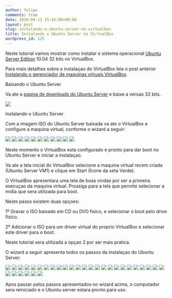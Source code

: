 ```yaml
---
author: felipe
comments: true
date: 2010-09-12 15:42:00+00:00
layout: post
slug: instalando-o-ubuntu-server-no-virtualbox
title: Instalando o Ubuntu Server no VirtualBox
wordpress_id: 125
---
```





Neste tutorial vamos mostrar como instalar o sistema operacional [Ubuntu Server Edition](http://www.ubuntu.com/server) 10.04 32 bits no VirtualBox.







Para mais detalhes sobre a instalaçao do VirtualBox leia o post anterior [Instalando o gerenciador de maquinas virtuais VirtualBox](http://felipe.ilhavirtual.com.br/instalando-o-gerenciador-de-maquinas-virtuais).




Baixando o Ubuntu Server







Va ate a [pagina de downloads do Ubuntu Server](http://www.ubuntu.com/server/get-ubuntu/download) e baixe a versao 32 bits.







[![](/images/instalando-o-ubuntu-server-no-virtualbox/ubuntu-server-1.png.scaled500-300x210.png)](/images/instalando-o-ubuntu-server-no-virtualbox/ubuntu-server-1.png.scaled500.png)





Instalando o Ubuntu Server







Com a imagem ISO do Ubuntu Server baixada va ate o VirtualBox e configure a maquina virtual, conforme o wizard a seguir:







[![](/images/instalando-o-ubuntu-server-no-virtualbox/ubuntu-server-2.png.scaled1000-300x214.png)](/images/instalando-o-ubuntu-server-no-virtualbox/ubuntu-server-2.png.scaled1000.png)
[![](/images/instalando-o-ubuntu-server-no-virtualbox/ubuntu-server-3.png.scaled1000-300x188.png)](/images/instalando-o-ubuntu-server-no-virtualbox/ubuntu-server-3.png.scaled1000.png)
[![](/images/instalando-o-ubuntu-server-no-virtualbox/ubuntu-server-4.png.scaled1000-300x188.png)](/images/instalando-o-ubuntu-server-no-virtualbox/ubuntu-server-4.png.scaled1000.png)
[![](/images/instalando-o-ubuntu-server-no-virtualbox/ubuntu-server-5.png.scaled1000-300x188.png)](/images/instalando-o-ubuntu-server-no-virtualbox/ubuntu-server-5.png.scaled1000.png)
[![](/images/instalando-o-ubuntu-server-no-virtualbox/ubuntu-server-6.png.scaled1000-300x188.png)](/images/instalando-o-ubuntu-server-no-virtualbox/ubuntu-server-6.png.scaled1000.png)
[![](/images/instalando-o-ubuntu-server-no-virtualbox/ubuntu-server-7.png.scaled1000-300x180.png)](/images/instalando-o-ubuntu-server-no-virtualbox/ubuntu-server-7.png.scaled1000.png)
[![](/images/instalando-o-ubuntu-server-no-virtualbox/ubuntu-server-8.png.scaled1000-300x180.png)](/images/instalando-o-ubuntu-server-no-virtualbox/ubuntu-server-8.png.scaled1000.png)
[![](/images/instalando-o-ubuntu-server-no-virtualbox/ubuntu-server-9.png.scaled1000-300x180.png)](/images/instalando-o-ubuntu-server-no-virtualbox/ubuntu-server-9.png.scaled1000.png)
[![](/images/instalando-o-ubuntu-server-no-virtualbox/ubuntu-server-10.png.scaled1000-300x180.png)](/images/instalando-o-ubuntu-server-no-virtualbox/ubuntu-server-10.png.scaled1000.png)
[![](/images/instalando-o-ubuntu-server-no-virtualbox/ubuntu-server-11.png.scaled1000-300x188.png)](/images/instalando-o-ubuntu-server-no-virtualbox/ubuntu-server-11.png.scaled1000.png)
[![](/images/instalando-o-ubuntu-server-no-virtualbox/ubuntu-server-12.png.scaled1000-300x214.png)](/images/instalando-o-ubuntu-server-no-virtualbox/ubuntu-server-12.png.scaled1000.png)




Neste momento o VirtualBox esta configurado e pronto para dar boot no Ubuntu Server e iniciar a instalaçao.







Va ate a tela inicial do VirtualBox selecione a maquina virtual recem criada (Ubuntu Server VM1) e clique em Start (Ícone da seta Verde).







O VirtualBox apresentara uma tela de boas vindas por ser a primeira execuçao da maquina virtual. Prossiga para a tela que permite selecionar a midia que sera utilizada para boot.







Neste passo existem duas opçoes:







1º Gravar o ISO baixado em CD ou DVD fisico, e selecionar o boot pelo drive fisico.




2º Adicionar o ISO para um driver virtual do proprio VirtualBox e selecionar este driver para o boot.







Neste tutorial sera utilizada a opçao 2 por ser mais pratica.







O wizard a seguir apresenta todos os passos da instalaçao do Ubuntu Server:







[![](/images/instalando-o-ubuntu-server-no-virtualbox/ubuntu-server-12.png.scaled500-300x214.png)](/images/instalando-o-ubuntu-server-no-virtualbox/ubuntu-server-12.png.scaled1000.png)
[![](/images/instalando-o-ubuntu-server-no-virtualbox/ubuntu-server-14.png.scaled1000-300x191.png)](/images/instalando-o-ubuntu-server-no-virtualbox/ubuntu-server-14.png.scaled1000.png)
[![](/images/instalando-o-ubuntu-server-no-virtualbox/ubuntu-server-15.png.scaled1000-300x191.png)](/images/instalando-o-ubuntu-server-no-virtualbox/ubuntu-server-15.png.scaled1000.png)
[![](/images/instalando-o-ubuntu-server-no-virtualbox/ubuntu-server-16.png.scaled1000-300x222.png)](/images/instalando-o-ubuntu-server-no-virtualbox/ubuntu-server-16.png.scaled1000.png)
[![](/images/instalando-o-ubuntu-server-no-virtualbox/ubuntu-server-17.png.scaled1000-300x191.png)](/images/instalando-o-ubuntu-server-no-virtualbox/ubuntu-server-17.png.scaled1000.png)
[![](/images/instalando-o-ubuntu-server-no-virtualbox/ubuntu-server-18.png.scaled1000-300x191.png)](/images/instalando-o-ubuntu-server-no-virtualbox/ubuntu-server-18.png.scaled1000.png)
[![](/images/instalando-o-ubuntu-server-no-virtualbox/ubuntu-server-19.png.scaled1000-300x246.png)](/images/instalando-o-ubuntu-server-no-virtualbox/ubuntu-server-19.png.scaled1000.png)
[![](/images/instalando-o-ubuntu-server-no-virtualbox/ubuntu-server-20.png.scaled1000-300x246.png)](/images/instalando-o-ubuntu-server-no-virtualbox/ubuntu-server-20.png.scaled1000.png)
[![](/images/instalando-o-ubuntu-server-no-virtualbox/ubuntu-server-21.png.scaled1000-300x246.png)](/images/instalando-o-ubuntu-server-no-virtualbox/ubuntu-server-21.png.scaled1000.png)
[![](/images/instalando-o-ubuntu-server-no-virtualbox/ubuntu-server-25.png.scaled1000-300x246.png)](/images/instalando-o-ubuntu-server-no-virtualbox/ubuntu-server-25.png.scaled1000.png)
[![](/images/instalando-o-ubuntu-server-no-virtualbox/ubuntu-server-26.png.scaled1000-300x246.png)](/images/instalando-o-ubuntu-server-no-virtualbox/ubuntu-server-26.png.scaled1000.png)
[![](/images/instalando-o-ubuntu-server-no-virtualbox/ubuntu-server-27.png.scaled1000-300x246.png)](/images/instalando-o-ubuntu-server-no-virtualbox/ubuntu-server-27.png.scaled1000.png)
[![](/images/instalando-o-ubuntu-server-no-virtualbox/ubuntu-server-22.png.scaled1000-300x246.png)](/images/instalando-o-ubuntu-server-no-virtualbox/ubuntu-server-22.png.scaled1000.png)
[![](/images/instalando-o-ubuntu-server-no-virtualbox/ubuntu-server-23.png.scaled1000-300x246.png)](/images/instalando-o-ubuntu-server-no-virtualbox/ubuntu-server-23.png.scaled1000.png)
[![](/images/instalando-o-ubuntu-server-no-virtualbox/ubuntu-server-24.png.scaled1000-300x246.png)](/images/instalando-o-ubuntu-server-no-virtualbox/ubuntu-server-24.png.scaled1000.png)
[![](/images/instalando-o-ubuntu-server-no-virtualbox/ubuntu-server-28.png.scaled1000-300x246.png)](/images/instalando-o-ubuntu-server-no-virtualbox/ubuntu-server-28.png.scaled1000.png)
[![](/images/instalando-o-ubuntu-server-no-virtualbox/ubuntu-server-29.png.scaled1000-300x246.png)](/images/instalando-o-ubuntu-server-no-virtualbox/ubuntu-server-29.png.scaled1000.png)
[![](/images/instalando-o-ubuntu-server-no-virtualbox/ubuntu-server-30.png.scaled1000-300x246.png)](/images/instalando-o-ubuntu-server-no-virtualbox/ubuntu-server-30.png.scaled1000.png)
[![](/images/instalando-o-ubuntu-server-no-virtualbox/ubuntu-server-31.png.scaled1000-300x246.png)](/images/instalando-o-ubuntu-server-no-virtualbox/ubuntu-server-31.png.scaled1000.png)
[![](/images/instalando-o-ubuntu-server-no-virtualbox/ubuntu-server-32.png.scaled1000-300x246.png)](/images/instalando-o-ubuntu-server-no-virtualbox/ubuntu-server-32.png.scaled1000.png)
[![](/images/instalando-o-ubuntu-server-no-virtualbox/ubuntu-server-33.png.scaled1000-300x246.png)](/images/instalando-o-ubuntu-server-no-virtualbox/ubuntu-server-33.png.scaled1000.png)
[![](/images/instalando-o-ubuntu-server-no-virtualbox/ubuntu-server-34.png.scaled1000-300x246.png)](/images/instalando-o-ubuntu-server-no-virtualbox/ubuntu-server-34.png.scaled1000.png)
[![](/images/instalando-o-ubuntu-server-no-virtualbox/ubuntu-server-35.png.scaled1000-300x246.png)](/images/instalando-o-ubuntu-server-no-virtualbox/ubuntu-server-35.png.scaled1000.png)
[![](/images/instalando-o-ubuntu-server-no-virtualbox/ubuntu-server-36.png.scaled1000-300x246.png)](/images/instalando-o-ubuntu-server-no-virtualbox/ubuntu-server-36.png.scaled1000.png)
[![](/images/instalando-o-ubuntu-server-no-virtualbox/ubuntu-server-37.png.scaled1000-300x246.png)](/images/instalando-o-ubuntu-server-no-virtualbox/ubuntu-server-37.png.scaled1000.png)
[![](/images/instalando-o-ubuntu-server-no-virtualbox/ubuntu-server-38.png.scaled1000-300x246.png)](/images/instalando-o-ubuntu-server-no-virtualbox/ubuntu-server-38.png.scaled1000.png)
[![](/images/instalando-o-ubuntu-server-no-virtualbox/ubuntu-server-40.png.scaled1000-300x246.png)](/images/instalando-o-ubuntu-server-no-virtualbox/ubuntu-server-40.png.scaled1000.png)
[![](/images/instalando-o-ubuntu-server-no-virtualbox/ubuntu-server-41.png.scaled1000-300x246.png)](/images/instalando-o-ubuntu-server-no-virtualbox/ubuntu-server-41.png.scaled1000.png)
[![](/images/instalando-o-ubuntu-server-no-virtualbox/ubuntu-server-42.png.scaled1000-300x246.png)](/images/instalando-o-ubuntu-server-no-virtualbox/ubuntu-server-42.png.scaled1000.png)
[![](/images/instalando-o-ubuntu-server-no-virtualbox/ubuntu-server-39.png.scaled1000-300x246.png)](/images/instalando-o-ubuntu-server-no-virtualbox/ubuntu-server-39.png.scaled1000.png)
[![](/images/instalando-o-ubuntu-server-no-virtualbox/ubuntu-server-43.png.scaled1000-300x246.png)](/images/instalando-o-ubuntu-server-no-virtualbox/ubuntu-server-43.png.scaled1000.png)







Apos passar pelos passos apresentados no wizard acima, o computador sera reiniciado e o Ubuntu server estara pronto para uso.




